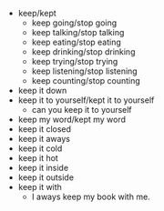 - keep/kept
  - keep going/stop going
  - keep talking/stop talking
  - keep eating/stop eating
  - keep drinking/stop drinking
  - keep trying/stop trying
  - keep listening/stop listening
  - keep counting/stop counting
- keep it down
- keep it to yourself/kept it to yourself
  - can you keep it to yourself
- keep my word/kept my word
- keep it closed
- keep it aways
- keep it cold
- keep it hot
- keep it inside
- keep it outside
- keep it with
  - I aways keep my book with me.
